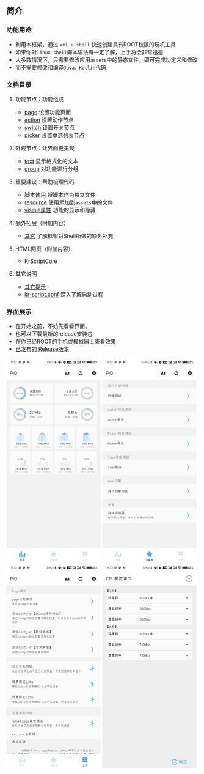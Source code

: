 ## 简介

### 功能用途
- 利用本框架，通过 `xml + shell` 快速创建具有ROOT权限的玩机工具
- 如果你对`linux shell`脚本语法有一定了解，上手将会非常迅速
- 大多数情况下，只需要修改应用`assets`中的静态文件，即可完成功定义和修改
- 而不需要修改和编译`Java、Kotlin`代码

### 文档目录

1. 功能节点：功能组成
    - [page](./Page.md) 设置功能页面
    - [action](./Action.md) 设置动作节点
    - [switch](./Switch.md) 设置开关节点
    - [picker](./Picker.md) 设置单选列表节点

2. 外观节点：让界面更美观
    - [text](./Text.md) 显示格式化的文本
    - [group](./Group.md) 对功能进行分组

3. 重要建议：帮助梳理代码
    - [脚本使用](./Script.md) 将脚本作为独立文件
    - [resource](./Resource.md) 使用添加到`assets`中的文件
    - [visible属性](./Property_Visible.md) 功能的显示和隐藏

4. 额外拓展（附加内容）
    - [其它](./Extra.md) 了解框架对Shell所做的额外补充

5. HTML网页（附加内容）
    - [KrScriptCore](./js-engine/WebBrowser.md "网页上运行脚本 说明章节")

6. 其它说明
    - [其它提示](./Other.md)
    - [kr-script.conf](./kr-script.conf.md) 深入了解启动过程

### 界面展示
- 在开始之前，不妨先看看界面。
- 也可以下载最新的release安装包
- 在你已经ROOT的手机或模拟器上查看效果
- [已发布的 Release版本](https://github.com/helloklf/kr-scripts/releases)

<img src="./exhibition/home.jpg" height="auto" width="49%" /> <img src="./exhibition/favorite.jpg" height="auto" width="49%" /> <img src="./exhibition/more.jpg" height="auto" width="49%" /> <img src="./exhibition/action-params.jpg" height="auto" width="49%" />